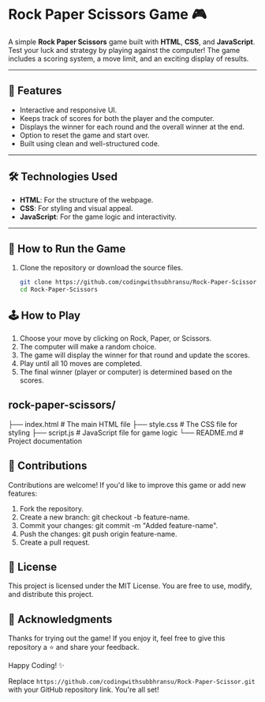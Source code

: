 # Rock Paper Scissors Game 🎮

A simple **Rock Paper Scissors** game built with **HTML**, **CSS**, and **JavaScript**. Test your luck and strategy by playing against the computer! The game includes a scoring system, a move limit, and an exciting display of results. 

---

## 🎯 Features

- Interactive and responsive UI.
- Keeps track of scores for both the player and the computer.
- Displays the winner for each round and the overall winner at the end.
- Option to reset the game and start over.
- Built using clean and well-structured code.

---

## 🛠️ Technologies Used

- **HTML**: For the structure of the webpage.
- **CSS**: For styling and visual appeal.
- **JavaScript**: For the game logic and interactivity.

---

## 🚀 How to Run the Game

1. Clone the repository or download the source files.
   ```bash
   git clone https://github.com/codingwithsubhransu/Rock-Paper-Scissors.git
   cd Rock-Paper-Scissors

## 🕹️ How to Play
1. Choose your move by clicking on Rock, Paper, or Scissors.
2. The computer will make a random choice.
3. The game will display the winner for that round and update the scores.
4. Play until all 10 moves are completed.
5. The final winner (player or computer) is determined based on the scores.

## rock-paper-scissors/
├── index.html    # The main HTML file
├── style.css     # The CSS file for styling
├── script.js     # JavaScript file for game logic
└── README.md     # Project documentation


## 📢 Contributions
Contributions are welcome! If you'd like to improve this game or add new features:

1. Fork the repository.
2. Create a new branch: git checkout -b feature-name.
3. Commit your changes: git commit -m "Added feature-name".
4. Push the changes: git push origin feature-name.
5. Create a pull request.

## 📝 License
This project is licensed under the MIT License. You are free to use, modify, and distribute this project.

## 🎉 Acknowledgments
Thanks for trying out the game! If you enjoy it, feel free to give this repository a ⭐ and share your feedback.

Happy Coding! ✨


Replace `https://github.com/codingwithsubbhransu/Rock-Paper-Scissor.git` with your GitHub repository link. You're all set!
